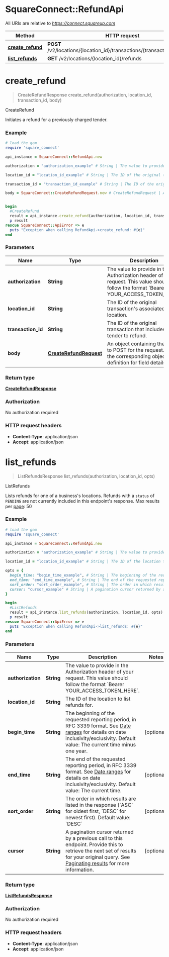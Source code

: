 # SquareConnect::RefundApi

All URIs are relative to *https://connect.squareup.com*

Method | HTTP request | Description
------------- | ------------- | -------------
[**create_refund**](RefundApi.md#create_refund) | **POST** /v2/locations/{location_id}/transactions/{transaction_id}/refund | CreateRefund
[**list_refunds**](RefundApi.md#list_refunds) | **GET** /v2/locations/{location_id}/refunds | ListRefunds


# **create_refund**
> CreateRefundResponse create_refund(authorization, location_id, transaction_id, body)

CreateRefund

Initiates a refund for a previously charged tender.

### Example
```ruby
# load the gem
require 'square_connect'

api_instance = SquareConnect::RefundApi.new

authorization = "authorization_example" # String | The value to provide in the Authorization header of your request. This value should follow the format `Bearer YOUR_ACCESS_TOKEN_HERE`.

location_id = "location_id_example" # String | The ID of the original transaction's associated location.

transaction_id = "transaction_id_example" # String | The ID of the original transaction that includes the tender to refund.

body = SquareConnect::CreateRefundRequest.new # CreateRefundRequest | An object containing the fields to POST for the request.  See the corresponding object definition for field details.


begin
  #CreateRefund
  result = api_instance.create_refund(authorization, location_id, transaction_id, body)
  p result
rescue SquareConnect::ApiError => e
  puts "Exception when calling RefundApi->create_refund: #{e}"
end
```

### Parameters

Name | Type | Description  | Notes
------------- | ------------- | ------------- | -------------
 **authorization** | **String**| The value to provide in the Authorization header of your request. This value should follow the format &#x60;Bearer YOUR_ACCESS_TOKEN_HERE&#x60;. | 
 **location_id** | **String**| The ID of the original transaction&#39;s associated location. | 
 **transaction_id** | **String**| The ID of the original transaction that includes the tender to refund. | 
 **body** | [**CreateRefundRequest**](CreateRefundRequest.md)| An object containing the fields to POST for the request.  See the corresponding object definition for field details. | 

### Return type

[**CreateRefundResponse**](CreateRefundResponse.md)

### Authorization

No authorization required

### HTTP request headers

 - **Content-Type**: application/json
 - **Accept**: application/json



# **list_refunds**
> ListRefundsResponse list_refunds(authorization, location_id, opts)

ListRefunds

Lists refunds for one of a business's locations.  Refunds with a `status` of `PENDING` are not currently included in this endpoint's response.  Max results per [page](#paginatingresults): 50

### Example
```ruby
# load the gem
require 'square_connect'

api_instance = SquareConnect::RefundApi.new

authorization = "authorization_example" # String | The value to provide in the Authorization header of your request. This value should follow the format `Bearer YOUR_ACCESS_TOKEN_HERE`.

location_id = "location_id_example" # String | The ID of the location to list refunds for.

opts = { 
  begin_time: "begin_time_example", # String | The beginning of the requested reporting period, in RFC 3339 format.  See [Date ranges](#dateranges) for details on date inclusivity/exclusivity.  Default value: The current time minus one year.
  end_time: "end_time_example", # String | The end of the requested reporting period, in RFC 3339 format.  See [Date ranges](#dateranges) for details on date inclusivity/exclusivity.  Default value: The current time.
  sort_order: "sort_order_example", # String | The order in which results are listed in the response (`ASC` for oldest first, `DESC` for newest first).  Default value: `DESC`
  cursor: "cursor_example" # String | A pagination cursor returned by a previous call to this endpoint. Provide this to retrieve the next set of results for your original query.  See [Paginating results](#paginatingresults) for more information.
}

begin
  #ListRefunds
  result = api_instance.list_refunds(authorization, location_id, opts)
  p result
rescue SquareConnect::ApiError => e
  puts "Exception when calling RefundApi->list_refunds: #{e}"
end
```

### Parameters

Name | Type | Description  | Notes
------------- | ------------- | ------------- | -------------
 **authorization** | **String**| The value to provide in the Authorization header of your request. This value should follow the format &#x60;Bearer YOUR_ACCESS_TOKEN_HERE&#x60;. | 
 **location_id** | **String**| The ID of the location to list refunds for. | 
 **begin_time** | **String**| The beginning of the requested reporting period, in RFC 3339 format.  See [Date ranges](#dateranges) for details on date inclusivity/exclusivity.  Default value: The current time minus one year. | [optional] 
 **end_time** | **String**| The end of the requested reporting period, in RFC 3339 format.  See [Date ranges](#dateranges) for details on date inclusivity/exclusivity.  Default value: The current time. | [optional] 
 **sort_order** | **String**| The order in which results are listed in the response (&#x60;ASC&#x60; for oldest first, &#x60;DESC&#x60; for newest first).  Default value: &#x60;DESC&#x60; | [optional] 
 **cursor** | **String**| A pagination cursor returned by a previous call to this endpoint. Provide this to retrieve the next set of results for your original query.  See [Paginating results](#paginatingresults) for more information. | [optional] 

### Return type

[**ListRefundsResponse**](ListRefundsResponse.md)

### Authorization

No authorization required

### HTTP request headers

 - **Content-Type**: application/json
 - **Accept**: application/json



